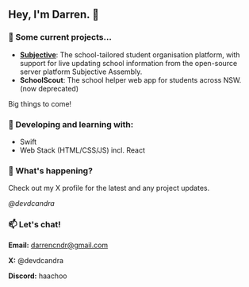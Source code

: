 ## Hey, I'm Darren. 👋

### 🔭 Some current projects...
- [**Subjective**](https://subjective.school): The school-tailored student organisation platform, with support for live updating school information from the open-source server platform Subjective Assembly.
- **SchoolScout**: The school helper web app for students across NSW. (now deprecated)

Big things to come!

 ### 🌱 Developing and learning with:
- Swift
- Web Stack (HTML/CSS/JS) incl. React

### 📣 What's happening?
Check out my X profile for the latest and any project updates.

_@devdcandra_

  
### 📫 Let's chat!
**Email:** darrencndr@gmail.com

**X:** @devdcandra

**Discord:** haachoo

